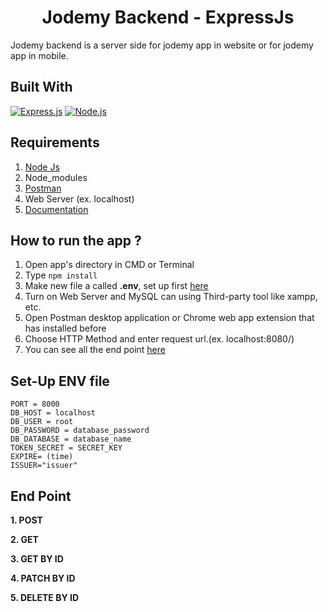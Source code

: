 <h1 align="center"> Jodemy Backend - ExpressJs</h1>

Jodemy backend is a server side for jodemy app in website or for jodemy app in mobile.

## Built With

[![Express.js](https://img.shields.io/badge/Express.js-4.x-orange.svg?style=rounded-square)](https://expressjs.com/en/starter/installing.html)
[![Node.js](https://img.shields.io/badge/Node.js-v.12.18.3-green.svg?style=rounded-square)](https://nodejs.org/)

## Requirements

1. <a href="https://nodejs.org/en/download/">Node Js</a>
2. Node_modules
3. <a href="https://www.getpostman.com/">Postman</a>
4. Web Server (ex. localhost)
5. <a href="https://documenter.getpostman.com/view/15090308/TzCTaRTD">Documentation</a>

## How to run the app ?

1. Open app's directory in CMD or Terminal
2. Type `npm install`
3. Make new file a called **.env**, set up first [here](#set-up-env-file)
4. Turn on Web Server and MySQL can using Third-party tool like xampp, etc.
5. Open Postman desktop application or Chrome web app extension that has installed before
6. Choose HTTP Method and enter request url.(ex. localhost:8080/)
7. You can see all the end point [here](#end-point)

## Set-Up ENV file

```ENV
PORT = 8000
DB_HOST = localhost
DB_USER = root
DB_PASSWORD = database_password
DB_DATABASE = database_name
TOKEN_SECRET = SECRET_KEY
EXPIRE= (time)
ISSUER="issuer"
```

## End Point

**1. POST**

**2. GET**

**3. GET BY ID**

**4. PATCH BY ID**

**5. DELETE BY ID**
